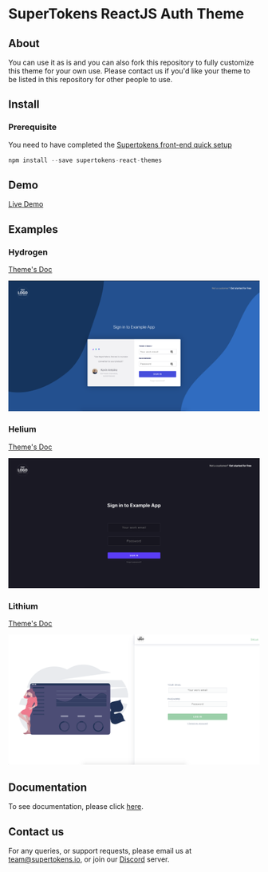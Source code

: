 

# SuperTokens ReactJS Auth Theme

## About

You can use it as is and you can also fork this repository to fully customize this theme for your own use. 
Please contact us if you'd like your theme to be listed in this repository for other people to use.

## Install

### Prerequisite

You need to have completed the [Supertokens front-end quick setup]()

```js
npm install --save supertokens-react-themes
```
## Demo

[Live Demo](http://supertokens-auth-react-theme.surge.sh/)
## Examples
### Hydrogen

[Theme's Doc](https://github.com/NkxxkN/supertokens-auth-react-themes/blob/main/docs/Hydrogen.md)

![Screenshot 1](https://raw.githubusercontent.com/NkxxkN/supertokens-auth-react-themes/main/assets/hydrogen/screenshot1.png?raw=true)


### Helium

[Theme's Doc](https://github.com/NkxxkN/supertokens-auth-react-themes/blob/main/docs/Helium.md)

![Screenshot 1](https://raw.githubusercontent.com/NkxxkN/supertokens-auth-react-themes/main/assets/helium/screenshot1.png?raw=true)

### Lithium

[Theme's Doc](https://github.com/NkxxkN/supertokens-auth-react-themes/blob/main/docs/Lithium.md)

![Screenshot 1](https://raw.githubusercontent.com/NkxxkN/supertokens-auth-react-themes/main/assets/lithium/screenshot1.png?raw=true)

## Documentation
To see documentation, please click [here](https://supertokens.io/docs/auth-react/installation).

## Contact us
For any queries, or support requests, please email us at team@supertokens.io, or join our [Discord](supertokens.io/discord) server.
